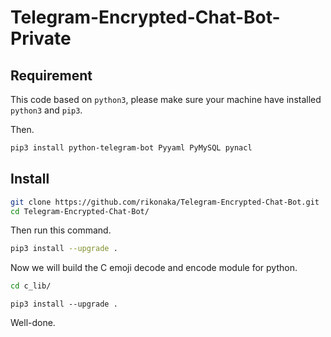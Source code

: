 # Telegram-Encrypted-Chat-Bot-Private

## Requirement

This code based on `python3`, please make sure your machine have installed `python3` and `pip3`.

Then.

```bash
pip3 install python-telegram-bot Pyyaml PyMySQL pynacl
```

## Install

```bash
git clone https://github.com/rikonaka/Telegram-Encrypted-Chat-Bot.git
cd Telegram-Encrypted-Chat-Bot/
```

Then run this command.

```bash
pip3 install --upgrade .
```

Now we will build the C emoji decode and encode module for python.

```bash
cd c_lib/
```

```
pip3 install --upgrade .
```

Well-done.
